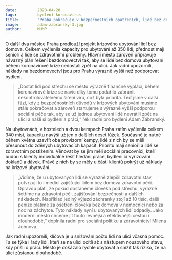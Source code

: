 ```yaml
---
date:         2020-04-28
tags:         bydlení koronavirus
title:        "Praha pokračuje v bezpečnostních opatřeních, lidé bez domova budou moci dál zůstat pod střechou"
image: 	      adam-zabransky-3.jpg
author:       MHMP
---
```


O další dva měsíce Praha prodlouží projekt krizového ubytování lidí bez domova. Celkem vyčlenila kapacity pro ubytování až 350 lidí, přednost mají senioři a lidé se zdravotními problémy. Hlavní město zároveň připravuje návazný plán řešení bezdomovectví tak, aby se lidé bez domova ubytovaní během koronavirové krize nedostali zpět na ulici. Jak radní upozornili, náklady na bezdomovectví jsou pro Prahu výrazně vyšší než podporovat bydlení.

> „Dostat lidi pod střechu se městu výrazně finančně vyplácí, během koronavirové krize se navíc díky tomu podařilo zabránit nekontrolovatelnému šíření viru, což byla priorita. Teď jsme v další fázi, kdy z bezpečnostních důvodů v krizových ubytování musíme stále pokračovat a zároveň startujeme s výrazně vyšší podporou sociální péče tak, aby se už jednou ubytovaní lidé nevrátili zpět na ulici a našli si bydlení a práci,“ řekl radní pro bydlení Adam Zábranský.

Na ubytovnách, v hostelech a dvou kempech Praha zatím vyčlenila celkem 340 míst, kapacitu navýší už jen o dalších deset lůžek. Současně je nutné během května uzavřít oba provizorní kempy, lidé z nich by se měli přesunout do zděných ubytovacích kapacit. Prioritu mají senioři a lidé se zdravotním postižením. Věnovat by se jim měli sociální pracovníci, kteří budou s klienty individuálně řešit hledání práce, bydlení či vyřizování dokladů a dávek. Právě z nich by se měly u části klientů pokrýt už náklady na krizové ubytování.

> „Vidíme, že u ubytovaných lidí se výrazně zlepšil zdravotní stav, potvrzují to i medici zajišťující lidem bez domova zdravotní péči. Opravdu platí, že pokud dostaneme člověka pod střechu, výrazně šetříme na zdravotní péči, zajišťování bezpečnosti a dalších nákladech. Například jediný výjezd záchranky stojí až 10 tisíc, další peníze platíme za ošetření člověka bez domova v nemocnici nebo za noc na záchytce. Tyto náklady nyní u ubytovaných lidí odpadly. Jako moderní město chceme jít touto levnější a efektivnější cestou i dlouhodobě,“ doplnila radní pro sociální politiku a zdravotnictví Milena Johnová.

Jak radní upozornili, klíčová je u snižování počtu lidí na ulici včasná pomoc. Ta se týká i řady lidí, kteří se na ulici ocitli až s nástupem nouzového stavu, kdy přišli o práci. Město je dokázalo rychle ubytovat a snížit tak riziko, že na ulici zůstanou dlouhodobě.
